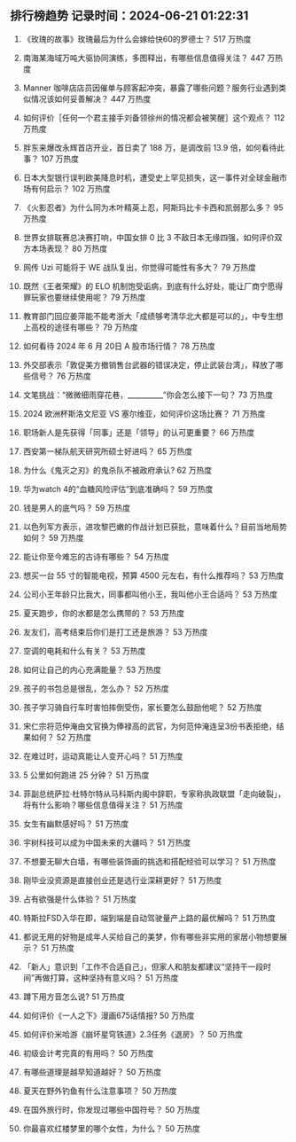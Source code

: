 
## 排行榜趋势 记录时间：2024-06-21 01:22:31
  
  1. 《玫瑰的故事》玫瑰最后为什么会嫁给快60的罗德士？ 517 万热度
    
  2. 南海某海域万吨大驱协同演练，多图释出，有哪些信息值得关注？ 447 万热度
    
  3. Manner 咖啡店店员因催单与顾客起冲突，暴露了哪些问题？服务行业遇到类似情况该如何妥善解决？ 447 万热度
    
  4. 如何评价［任何一个君主接手刘备领徐州的情况都会被笑醒］这个观点？ 112 万热度
    
  5. 胖东来爆改永辉首店开业，首日卖了 188 万，是调改前 13.9 倍，如何看待此事？ 107 万热度
    
  6. 日本大型银行误判欧美降息时机，遭受史上罕见损失，这一事件对全球金融市场有何启示？ 102 万热度
    
  7. 《火影忍者》为什么同为木叶精英上忍，阿斯玛比卡卡西和凯弱那么多？ 95 万热度
    
  8. 世界女排联赛总决赛打响，中国女排 0 比 3 不敌日本无缘四强，如何评价双方本场表现？ 80 万热度
    
  9. 网传 Uzi 可能将于 WE 战队复出，你觉得可能性有多大？ 79 万热度
    
  10. 既然《王者荣耀》的 ELO 机制饱受诟病，到底有什么好处，能让厂商宁愿得罪玩家也要继续使用呢？ 79 万热度
    
  11. 教育部门回应姜萍能不能考浙大「成绩够考清华北大都是可以的」，中专生想上高校的途径有哪些？ 79 万热度
    
  12. 如何看待 2024 年 6 月 20日 A 股市场行情？ 78 万热度
    
  13. 外交部表示「敦促美方撤销售台武器的错误决定，停止武装台湾」，释放了哪些信号？ 76 万热度
    
  14. 文笔挑战：“微微细雨穿花巷，__________”你会怎么接下一句？ 73 万热度
    
  15. 2024 欧洲杯斯洛文尼亚 VS 塞尔维亚，如何评价这场比赛？ 71 万热度
    
  16. 职场新人是先获得「同事」还是「领导」的认可更重要？ 66 万热度
    
  17. 西安第一梯队航天研究所硕士好进吗？ 65 万热度
    
  18. 为什么《鬼灭之刃》的鬼杀队不被政府承认? 62 万热度
    
  19. 华为watch 4的“血糖风险评估”到底准确吗？ 59 万热度
    
  20. 钱是男人的底气吗？ 59 万热度
    
  21. 以色列军方表示，进攻黎巴嫩的作战计划已获批，意味着什么？目前当地局势如何？ 59 万热度
    
  22. 能让你至今难忘的古诗有哪些？ 54 万热度
    
  23. 想买一台 55 寸的智能电视，预算 4500 元左右，有什么推荐吗？ 53 万热度
    
  24. 公司小王年龄只比我大，同事都叫他小王，我叫他小王合适吗？ 53 万热度
    
  25. 夏天跑步，你的水都是怎么携带的？ 53 万热度
    
  26. 友友们，高考结束后你们是打工还是旅游？ 53 万热度
    
  27. 空调的电耗和什么有关？ 53 万热度
    
  28. 如何让自己的内心充满能量？ 53 万热度
    
  29. 孩子的书包总是很乱，怎么办？ 52 万热度
    
  30. 孩子学习骑自行车时害怕摔倒受伤，家长要怎么鼓励他呢？ 52 万热度
    
  31. 宋仁宗将范仲淹由文官换为俸禄高的武官，为何范仲淹连呈3份书表拒绝，结果如何？ 52 万热度
    
  32. 在难过时，运动真能让人变开心吗？ 51 万热度
    
  33. 5 公里如何跑进 25 分钟？ 51 万热度
    
  34. 菲副总统萨拉·杜特尔特从马科斯内阁中辞职，专家称执政联盟「走向破裂」，将有什么影响？哪些信息值得关注？ 51 万热度
    
  35. 女生有幽默感好吗？ 51 万热度
    
  36. 宇树科技可以成为中国未来的大疆吗？ 51 万热度
    
  37. 不想要无聊大白墙，有哪些装饰画的挑选和搭配经验可以学习？ 51 万热度
    
  38. 刚毕业没资源是直接创业还是选行业深耕更好？ 51 万热度
    
  39. 占有欲强是什么体验？ 51 万热度
    
  40. 特斯拉FSD入华在即，端到端是自动驾驶量产上路的最优解吗？ 51 万热度
    
  41. 都说无用的好物是成年人买给自己的美梦，你有哪些非实用的家居小物想要展示？ 51 万热度
    
  42. 「新人」意识到「工作不合适自己」，但家人和朋友都建议“坚持干一段时间”再做打算，这种坚持有意义吗？ 51 万热度
    
  43. 蹲下用方音怎么说? 51 万热度
    
  44. 如何评价《一人之下》漫画675话情报? 50 万热度
    
  45. 如何评价米哈游《崩坏星穹铁道》2.3任务《退房》？ 50 万热度
    
  46. 初级会计考完真的有用吗？ 50 万热度
    
  47. 有哪些道理是越早知道越好？ 50 万热度
    
  48. 夏天在野外钓鱼有什么注意事项？ 50 万热度
    
  49. 在国外旅行时，你发现过哪些中国符号？ 50 万热度
    
  50. 你最喜欢红楼梦里的哪个女性，为什么？ 50 万热度
    